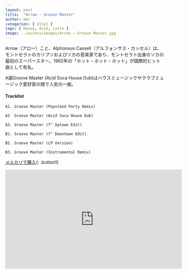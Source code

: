 ```yaml
---
layout: post
title:  "Arrow – Groove Master"
author: mmr
categories: [ Vinyl ]
tags: [ House, Acid, Latin ]
image: ../assets/images/Arrow – Groove Master.jpg
---
```


Arrow（アロー）こと、Alphonsus Cassell（アルフォンサス・カッセル）は、モントセラトのカリプソおよびソカの音楽家であり、モントセラト出身のソカの最初のスーパースター。1982年の「ホット・ホット・ホット」が国際的ヒット曲として有名。

A面Groove Master (Acid Soca House Dub)はハウスミュージックやクラブミュージック愛好家の間で人気の一曲。

#### Tracklist
```md
A1. Groove Master (Popstand Party Remix)

A2  Groove Master (Acid Soca House Dub)

A3. Groove Master (7" Uptown Edit)

B1. Groove Master (7" Downtown Edit)

B2. Groove Master (LP Version)

B3. Groove Master (Instrumental Remix)
```

[メルカリで購入](https://jp.mercari.com/item/m10585219627?afid=6142608987){: .button1}

<iframe width="560" height="315" src="https://www.youtube.com/embed/o71IO3wHuhU?si=rCeqXF7NvUZeKc3r" title="YouTube video player" frameborder="0" allow="accelerometer; autoplay; clipboard-write; encrypted-media; gyroscope; picture-in-picture; web-share" referrerpolicy="strict-origin-when-cross-origin" allowfullscreen></iframe>